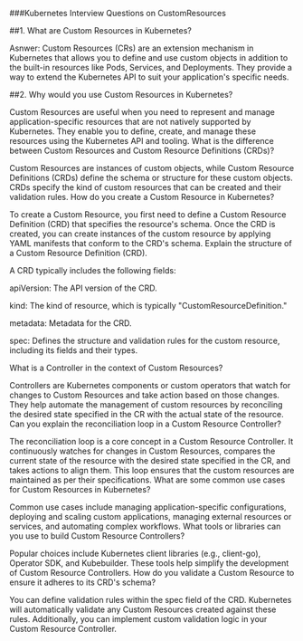 ###Kubernetes Interview Questions on CustomResources

##1. What are Custom Resources in Kubernetes?

Asnwer: Custom Resources (CRs) are an extension mechanism in Kubernetes that allows you to define and use custom objects in addition to the built-in resources like Pods, Services, and Deployments. They provide a way to extend the Kubernetes API to suit your application's specific needs.

##2. Why would you use Custom Resources in Kubernetes?

Custom Resources are useful when you need to represent and manage application-specific resources that are not natively supported by Kubernetes. They enable you to define, create, and manage these resources using the Kubernetes API and tooling.
What is the difference between Custom Resources and Custom Resource Definitions (CRDs)?

Custom Resources are instances of custom objects, while Custom Resource Definitions (CRDs) define the schema or structure for these custom objects. CRDs specify the kind of custom resources that can be created and their validation rules.
How do you create a Custom Resource in Kubernetes?

To create a Custom Resource, you first need to define a Custom Resource Definition (CRD) that specifies the resource's schema. Once the CRD is created, you can create instances of the custom resource by applying YAML manifests that conform to the CRD's schema.
Explain the structure of a Custom Resource Definition (CRD).

A CRD typically includes the following fields:

apiVersion: The API version of the CRD.

kind: The kind of resource, which is typically "CustomResourceDefinition."

metadata: Metadata for the CRD.

spec: Defines the structure and validation rules for the custom resource, including its fields and their types.

What is a Controller in the context of Custom Resources?

Controllers are Kubernetes components or custom operators that watch for changes to Custom Resources and take action based on those changes. They help automate the management of custom resources by reconciling the desired state specified in the CR with the actual state of the resource.
Can you explain the reconciliation loop in a Custom Resource Controller?

The reconciliation loop is a core concept in a Custom Resource Controller. It continuously watches for changes in Custom Resources, compares the current state of the resource with the desired state specified in the CR, and takes actions to align them. This loop ensures that the custom resources are maintained as per their specifications.
What are some common use cases for Custom Resources in Kubernetes?

Common use cases include managing application-specific configurations, deploying and scaling custom applications, managing external resources or services, and automating complex workflows.
What tools or libraries can you use to build Custom Resource Controllers?

Popular choices include Kubernetes client libraries (e.g., client-go), Operator SDK, and Kubebuilder. These tools help simplify the development of Custom Resource Controllers.
How do you validate a Custom Resource to ensure it adheres to its CRD's schema?

You can define validation rules within the spec field of the CRD. Kubernetes will automatically validate any Custom Resources created against these rules. Additionally, you can implement custom validation logic in your Custom Resource Controller.
